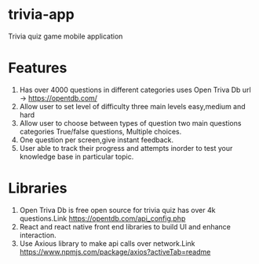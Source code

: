 # trivia-app
Trivia  quiz game mobile application

# Features
1. Has over 4000 questions in different categories uses Open Triva Db url -> https://opentdb.com/
2. Allow user to set level of difficulty three main levels easy,medium and hard
3. Allow user to choose between types of question two main questions categories True/false questions, Multiple choices.
4. One question per screen,give instant feedback.
5. User able to track their progress and attempts inorder to test your knowledge base in particular topic.

# Libraries
1. Open Triva Db is free open source for trivia quiz has over 4k questions.Link https://opentdb.com/api_config.php
2. React and react native front end libraries to build UI and enhance interaction.
3. Use Axious library to make api calls over network.Link https://www.npmjs.com/package/axios?activeTab=readme


